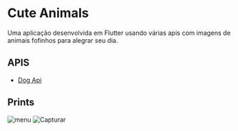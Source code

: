 # Cute Animals

Uma aplicação desenvolvida em Flutter usando várias apis com imagens de animais fofinhos para alegrar seu dia.

## APIS
* [Dog Api](https://dog.ceo/dog-api/)

## Prints

![menu](https://user-images.githubusercontent.com/17071599/88247780-5f47c380-cc75-11ea-8ce9-518bc945cd4f.PNG)
![Capturar](https://user-images.githubusercontent.com/17071599/88247786-6078f080-cc75-11ea-9c53-624b781fb103.PNG)
